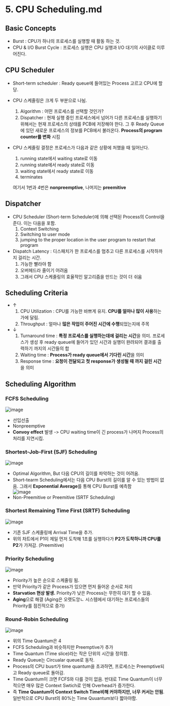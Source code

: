# 5. CPU Scheduling.md

## Basic Concepts  
- Burst : CPU가 하나의 프로세스를 실행할 때 활동 하는 것.  
- CPU & I/O Burst Cycle : 프로세스 실행은 CPU 실행과 I/O 대기의 사이클로 이루어진다.  

## CPU Scheduler  
- Short-term scheduler : Ready queue에 들어있는 Process 고르고 CPU에 할당.  
- CPU 스케줄링은 크게 두 부분으로 나뉨.  
   1. Algorithm : 어떤 프로세스를 선택할 것인가?  
   2. Dispatcher : 현재 실행 중인 프로세스에서 넘어가 다른 프로세스를 실행하기 위해서는 현재 프로세스의 상태를 PCB에 저장해야 한다. 그 후 Ready Queue에 있던 새로운 프로세스의 정보를 PCB에서 불러온다. **Process의 program counter를 변화** 시킴
- CPU 스케줄링 결정은 프로세스가 다음과 같은 상황에 처했을 때 일어난다.  
  1. running state에서 waiting state로 이동  
  2. running state에서 ready state로 이동  
  3. waiting state에서 ready state로 이동  
  4. terminates  
  
  여기서 1번과 4번은 **nonpreemptive**, 나머지는 **preemitive**  
## Dispatcher  
- CPU Scheduler (Short-term Scheduler)에 의해 선택된 Process의 Control을 준다. 이는 다음을 포함.  
  1. Context Switching  
  2. Switching to user mode  
  3. jumping to the proper location in the user program to restart that program  
- Dispatch Latency : 디스패치가 한 프로세스를 멈추고 다른 프로세스를 시작하까지 걸리는 시간.  
  1. 가능한 빨라야 함  
  2. 오버헤드라 줄이기 어려움  
  3. 그래서 CPU 스케줄링의 효율적인 알고리즘을 만드는 것이 더 쉬움  
  
## Scheduling Criteria  
 - ↑  
   1. CPU Utilization : CPU를 가능한 바쁘게 유지. **CPU를 얼마나 많이 사용**하는가에 달림.  
   2. Throughput : 얼마나 **많은 작업이 주어진 시간에 수행**되었는지에 주목  
 - ↓  
   1. Turnaround time : **특정 프로세스를 실행하는데에 걸리는 시간**을 의미. 프로세스가 생성 후 ready queue에 들어가 있던 시간과 실행이 완려되어 결과를 출력하기 까지의 시간들의 합  
   2. Waiting time : **Process가 ready queue에서 기다린 시간**을 의미  
   3. Response time : **요청이 전달되고 첫 response가 생성될 때 까지 걸린 시간**을 의미  
   
## Scheduling Algorithm  

### FCFS Scheduling  
![image](https://user-images.githubusercontent.com/32921115/102003250-43d67580-3d48-11eb-91d8-f149aa80d323.png)  
- 선입선출  
- Nonpreemptive  
- **Convoy effect** 발생 -> CPU waiting time이 긴 process가 나머지 Process의 처리를 지연시킴.  

### Shortest-Job-First (SJF) Scheduling  
![image](https://user-images.githubusercontent.com/32921115/102003325-1fc76400-3d49-11eb-94c8-6b5c294086da.png)
- Optimal Algorithm, But 다음 CPU의 길이를 파악하는 것이 어려움.  
- Short-tearm Scheduling에서는 다음 CPU Burst의 길이를 알 수 있는 방법이 없음. 그래서 **Exponential Average**를 통해 CPU Burst를 예측함  
![image](https://user-images.githubusercontent.com/32921115/102003391-3de19400-3d4a-11eb-8bdc-2495ab714707.png)
- Non-Preemitive or Preemitive (SRTF Scheduling)  

### Shortest Remaining Time First (SRTF) Scheduling  
![image](https://user-images.githubusercontent.com/32921115/102003398-5a7dcc00-3d4a-11eb-9075-a745e025f403.png)
- 기존 SJF 스케줄링에 Arrival Time을 추가.  
- 위의 차트에서 P1이 제일 먼저 도착해 1초를 실행하다가 **P2가 도착하니까 CPU를 P2**가 가져감. (Preemitive)  

### Priority Scheduling  
![image](https://user-images.githubusercontent.com/32921115/102003674-60c17780-3d4d-11eb-92c5-0a25f0dc103b.png)
- Priority가 높은 순으로 스케줄링 됨.  
- 만약 Priority가 같은 Process가 있으면 먼저 들어온 순서로 처리  
- **Starvation 현상 발생.** Priority가 낮은 Process는 무한히 대기 할 수 있음.  
- **Aging**으로 해결 (Aging은 오랫도앙ㄴ 시스템에서 대기하는 프로세스들의 Priority를 점진적으로 증가)  

### Round-Robin Scheduling  
![image](https://user-images.githubusercontent.com/32921115/102003823-2c9a8680-3d4e-11eb-9d69-46572a151692.png)  
- 위의 Time Quantum은 4  
- FCFS Scheduling과 비슷하지만 Preemptive가 추가  
- Time Quantum (Time slice)라는 작은 단위의 시간을 정의함.  
- Ready Queue는 Circualar queue로 동작.  
- Process의 CPU busrt가 time quantum을 초과하면, 프로세스는 Preemptive되고 Ready queue로 돌아감.  
- Time Quantum이 크면 FCFS와 다를 것이 없음. 반대로 Time Quantum이 너무 적으면 매우 많은 Context Swtich로 인해 Overhead가 증가한다.  
- 즉 **Time Quantum이 Context Switch Time비해 커야하지만, 너무 커서는 안됨**. 일반적으로 CPU Burst의 80%는 Time Quuantum보다 짧아야함.  
